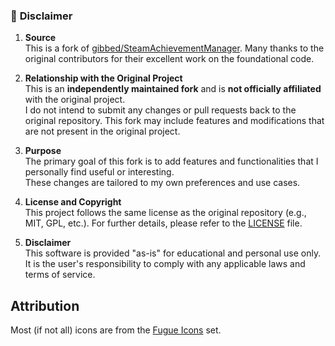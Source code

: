 ### 📝 **Disclaimer**  

1. **Source**  
This is a fork of [gibbed/SteamAchievementManager](https://github.com/gibbed/SteamAchievementManager). Many thanks to the original contributors for their excellent work on the foundational code.

2. **Relationship with the Original Project**  
This is an **independently maintained fork** and is **not officially affiliated** with the original project.  
I do not intend to submit any changes or pull requests back to the original repository. This fork may include features and modifications that are not present in the original project.

3. **Purpose**  
The primary goal of this fork is to add features and functionalities that I personally find useful or interesting.  
These changes are tailored to my own preferences and use cases.

4. **License and Copyright**  
This project follows the same license as the original repository (e.g., MIT, GPL, etc.). For further details, please refer to the [LICENSE](LICENSE) file.  

5. **Disclaimer**  
This software is provided "as-is" for educational and personal use only.  
It is the user's responsibility to comply with any applicable laws and terms of service.

## Attribution

Most (if not all) icons are from the [Fugue Icons](https://p.yusukekamiyamane.com/) set.
